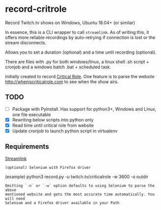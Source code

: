 # record-critrole
Record Twitch.tv shows on Windows, Ubuntu 18.04+ (or similar)

In essence, this is a CLI wrapper to call `streamlink`. As of writing this, it offers more reliable recordings by auto-retrying if connection is lost or the stream disconnects.

Allows you to set a duration (optional) and a time until recording (optional).

There are files with .py for both windows/linux, a linux shell .sh script + cronjob and a  windows batch .bat + scheduled task. 

Initially created to record [Critical Role](https://critrole.com). One feature is to parse the website http://wheniscriticalrole.com to see when the show airs.

## TODO
- [ ] Package with PyInstall. Has support for python3+, Windows and Linux, one file
executable
- [x] Rewriting below scripts into python only
- [x] Read time until critical role from website
- [x] Update cronjob to launch python script in virtualenv
## Requirements

[Streamlink](https://github.com/streamlink/streamlink)

```
(optional) Selenium with Firefox driver
```
(example) python3 record.py -u twitch.tv/criticalrole -w 3600 -o outdir
```
Omitting `-n` or `-w` option defaults to using Selenium to parse the above
mentioned website and gets the most accurate time automatically. You will need
Selenium and a Firefox driver available in your Path